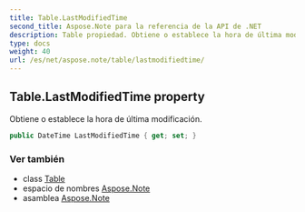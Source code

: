 ```yaml
---
title: Table.LastModifiedTime
second_title: Aspose.Note para la referencia de la API de .NET
description: Table propiedad. Obtiene o establece la hora de última modificación.
type: docs
weight: 40
url: /es/net/aspose.note/table/lastmodifiedtime/
---
```

## Table.LastModifiedTime property

Obtiene o establece la hora de última modificación.

```csharp
public DateTime LastModifiedTime { get; set; }
```

### Ver también

* class [Table](../)
* espacio de nombres [Aspose.Note](../../table/)
* asamblea [Aspose.Note](../../../)


